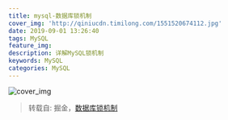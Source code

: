 ```yaml
---
title: mysql-数据库锁机制
cover_img: 'http://qiniucdn.timilong.com/1551520674112.jpg'
date: 2019-09-01 13:26:40
tags: MySQL
feature_img:
description: 详解MySQL锁机制
keywords: MySQL
categories: MySQL
---
```


![cover_img](http://qiniucdn.timilong.com/1551520674112.jpg)

> 转载自: 掘金，[数据库锁机制](https://juejin.im/post/5c6f489651882562914ed5ff)

